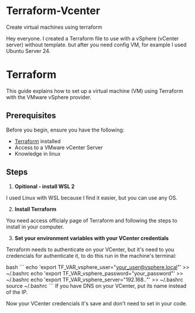 # Terraform-Vcenter
Create virtual machines using terraform

Hey everyone. I created a Terraform file to use with a vSphere (vCenter server) without template. but after you need config VM, for example I used Ubuntu Server 24. 

# Terraform
This guide explains how to set up a virtual machine (VM) using Terraform with the VMware vSphere provider.

## Prerequisites

Before you begin, ensure you have the following:

- [Terraform](https://developer.hashicorp.com/terraform/install) installed
- Access to a VMware vCenter Server
- Knowledge in linux

## Steps

1. **Opitional - install WSL 2**

I used Linux with WSL because I find it easier, but you can use any OS.

2. **Install Terraform**

You need access officialy page of Terraform and following the steps to install in your computer.

3. **Set your environment variables with your VCenter credentials**

Terraform needs to authenticate on your VCenter, but it's need to you credencials for authenticate it, to do this run in the machine's terminal:
 
 bash
 ´´´
   echo 'export TF_VAR_vsphere_user="your_user@vsphere.local"' >> ~/.bashrc
   echo 'export TF_VAR_vsphere_password="your_password"' >> ~/.bashrc
   echo 'export TF_VAR_vsphere_server="192.168.*.*"' >> ~/.bashrc
   source ~/.bashrc
 ´´´
If you have DNS on your VCenter, put its name instead of the IP.

Now your VCenter credencials it's save and don't need to set in your code.

